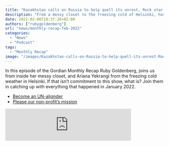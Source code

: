 ```yaml
---
title: "Kazakhstan calls on Russia to help quell its unrest, Rock star Meat Loaf dies and Prince Andrew gets stripped (out of his royal patronage)"
description: "From a messy closet to the freezing cold of Helsinki, hosts Ruby Goldenberg and Ariana Yekrangi show their commitment as they recap the events of January 2022 for the Gordian Monthly Recap."
date: 2022-02-06T10:37:26+02:00
authors: ["rubygoldenberg"]
url: "news/monthly-recap-feb-2022"
categories:
  - "News"
  - "Podcast"
tags:
  - "Monthly Recap"
image: "/images/Kazakhstan-calls-on-Russia-to-help-quell-its-unrest-Rock-star-Meat-Loaf-dies-and-Prince-Andrew-gets-stripped-out-of-his-royal-patronage-.jpg"
---
```


In this episode of the Gordian Monthly Recap Ruby Goldenberg, joins us from inside her messy closet, and Ariana Yekrangi from the freezing cold weather in Helsinki. If that isn’t commitment to this show, what is? Join them in catching up with everything that happened in January 2022.

- [Become an UN-alignder](http://www.un-aligned.org/register)
- [Please our non-profit’s mission](https://www.patreon.com/thegordian)

<iframe src="https://anchor.fm/thegordian/embed/episodes/Honduras-elects-its-first-female-president--Kazakhstan-calls-on-Russia-to-help-quell-the-unrest-and-Boris-Johnson-continues-to-make-a-fool-of-himself-e1dv7kh" height="102px" width="400px" frameborder="0" scrolling="no"></iframe>
